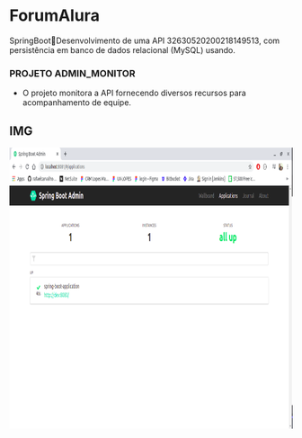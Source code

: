 # ForumAlura
SpringBoot:leaves:Desenvolvimento de uma API 32630520200218149513, com persistência em banco de dados relacional (MySQL) usando.

### PROJETO ADMIN_MONITOR
 - O projeto monitora a API fornecendo diversos recursos para acompanhamento de equipe.
 
## IMG
<img src="https://github.com/rafaelcarvalhocaetano/ForumAlura/blob/master/src/main/resources/img/spring-boot-admin.png" width="200%" height="500px">
